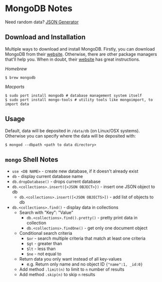 # MongoDB Notes

Need random data? [JSON Generator](http://www.json-generator.com/)

## Download and Installation

Multiple ways to download and install MongoDB. Firstly, you can download MongoDB
from their [website](https://www.mongodb.org/downloads). Otherwise, there are
other package managers that'll help you. When in doubt, their
[website](https://docs.mongodb.org/manual/installation/) has great instructions.

*Homebrew*

```
$ brew mongodb
```

*Macports*

```
$ sudo port install mongodb # database management system itself
$ sudo port install mongo-tools # utility tools like mongoimport, to import data
```

## Usage

Default, data will be deposited in `/data/db` (on Linux/OSX systems).
Otherwise you can specify where the data will be deposited with:

```
$ mongod --dbpath <path to data directory>
```

## `mongo` Shell Notes

- `use <DB NAME>` - create new database, if it doesn't already exist
- `db` - display current database name
- `db.dropDatabase()` - drops current database
- `db.<collections>.insert({<JSON OBJECT>})` - insert one JSON object to db
    - `db.<collections>.insert([<JSON OBJECTS>])` - add list of objects to db
- `db.<collections>.find()` - display data in collections
    - Search with "Key": "Value"
        - `db.<collections>.find().pretty()` - pretty print data in collection
        - `db.<collections>.findOne()` - get only one document object
    - Conditional search criteria
        - `$or` - search multiple criteria that match at least one criteria
        - `$gt` - greater than
        - `$lt` - less than
        - `$ne` - not equal to
    - Return data you only want instead of all key-values
        - e.g. Return only name and no object ID `{"name":1, _id:0}`
    - Add method `.limit(n)` to limit to `n` number of results
    - Add method `.skip(n)` to skip `n` results
